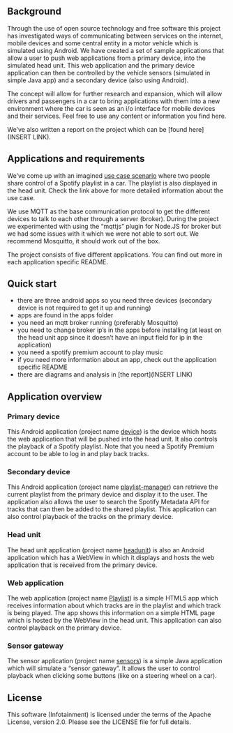 ## Background

Through the use of open source technology and free software this project has investigated ways of communicating between services on the internet, mobile devices and some central entity in a motor vehicle which is simulated using Android. We have created a set of sample applications that allow a user to push web applications from a primary device, into the simulated head unit. This web application and the primary device application can then be controlled by the vehicle sensors (simulated in simple Java app) and a secondary device (also using Android). 

The concept will allow for further research and expansion, which will allow drivers and passengers in a car to bring applications with them into a new environment where the car is seen as an i/o interface for mobile devices and their services. Feel free to use any content or information you find here.

We’ve also written a report on the project which can be [found here](INSERT LINK).

## Applications and requirements

We’ve come up with an imagined [use case scenario](https://github.com/Snadde/infotainment/wiki/use-cases) where two people share control of a Spotify playlist in a car. The playlist is also displayed in the head unit. Check the link above for more detailed information about the use case.

We use MQTT as the base communication protocol to get the different devices to talk to each other through a server (broker). During the project we experimented with using the “mqttjs” plugin for Node.JS for broker but we had some issues with it which we were not able to sort out. We recommend Mosquitto, it should work out of the box.

The project consists of five different applications. You can find out more in each application specific README.

## Quick start

* there are three android apps so you need three devices (secondary device is not required to get it up and running)
* apps are found in the apps folder 
* you need an mqtt broker running (preferably Mosquitto)
* you need to change broker ip’s in the apps before installing (at least on the head unit app since it doesn’t have an input field for ip in the application)
* you need a spotify premium account to play music
* if you need more information about an app, check out the application specific README
* there are diagrams and analysis in [the report](INSERT LINK)

## Application overview

### Primary device

This Android application (project name [device](https://github.com/Snadde/infotainment/tree/development/apps/device)) is the device which hosts the web application that will be pushed into the head unit. It also controls the playback of a Spotify playlist. Note that you need a Spotify Premium account to be able to 
log in and play back tracks.

### Secondary device

This Android application (project name [playlist-manager](https://github.com/Snadde/infotainment/tree/development/apps/playlist-manager)) can retrieve the current playlist from the primary device and display it to the user. The application also allows the user to search the Spotify Metadata API for tracks that can then be added to the 
shared playlist. This application can also control playback of the tracks on the primary device.

### Head unit

The head unit application (project name [headunit](https://github.com/Snadde/infotainment/tree/development/apps/headunit))  is also an Android application which has a WebView in which it displays and hosts the web application that is received from the primary device.

### Web application

The web application (project name [Playlist](https://github.com/Snadde/infotainment/tree/development/apps/webapp/Playlist))  is a simple HTML5 app which receives information about which tracks are in the playlist and which track is being played. The app shows this information on a simple HTML page which is hosted by the WebView 
in the head unit. This application can also control playback on the primary device.

### Sensor gateway

The sensor application (project name [sensors](https://github.com/Snadde/infotainment/tree/development/apps/sensors)) is a simple Java application which will simulate a “sensor gateway”. It allows the user to control playback when clicking some buttons (like on a steering wheel on a car).

## License

This software (Infotainment) is licensed under the terms of the Apache License, version 2.0. Please see the LICENSE file for full details.

